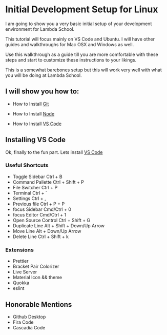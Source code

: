 # Initial Development Setup for Linux

I am going to show you a very basic initial setup of your development environment for Lambda School.

This tutorial will focus mainly on VS Code and Ubuntu. I will have other guides and walkthroughs for Mac OSX and Windows as well.

Use this walkthrough as a guide till you are more comfortable with these steps and start to customize these instructions to your likings. 

This is a somewhat barebones setup but this will work very well with what you will be doing at Lambda School.

## I will show you how to:
- How to Install <a href="https://git-scm.com/">Git</a>

- How to Install <a href="https://nodejs.org/en/">Node</a>  

- How to Install <a href="https://code.visualstudio.com/">VS Code</a>

## Installing VS Code
Ok, finally to the fun part.
Lets install <a href="https://code.visualstudio.com/">VS Code</a>

### Useful Shortcuts
- Toggle Sidebar      Ctrl + B
- Command Pallette    Ctrl + Shift + P
- File Switcher       Ctrl + P
- Terminal            Ctrl + `
- Settings            Ctrl + ,
- Previous file       Ctrl + P + P
- focus Sidebar       Cmd/Ctrl + 0
- focus Editor        Cmd/Ctrl + 1
- Open Source Control Ctrl + Shift + G
- Duplicate Line      Alt + Shift + Down/Up Arrow
- Move Line           Alt + Down/Up Arrow
- Delete Line         Ctrl + Shift + k

### Extensions
- Prettier
- Bracket Pair Colorizer
- Live Server
- Material Icon && theme
- Quokka
- eslint

## Honorable Mentions
  - Github Desktop
  - Fira Code
  - Cascadia Code